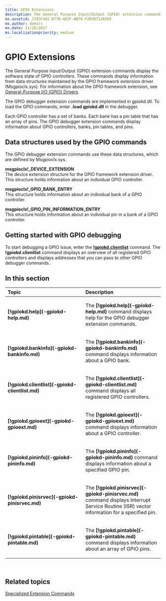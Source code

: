 ```yaml
---
title: GPIO Extensions
description: The General Purpose Input/Output (GPIO) extension commands display the software state of GPIO controllers.
ms.assetid: 1703C402-D770-4D3F-AB70-F2D30712A5D9
ms.author: domars
ms.date: 11/28/2017
ms.localizationpriority: medium
---
```


# GPIO Extensions


The General Purpose Input/Output (GPIO) extension commands display the software state of GPIO controllers. These commands display information from data structures maintained by the GPIO framework extension driver (Msgpioclx.sys). For information about the GPIO framework extension, see [General-Purpose I/O (GPIO) Drivers](https://go.microsoft.com/fwlink/p?LinkID=299823).

The GPIO debugger extension commands are implemented in gpiokd.dll. To load the GPIO commands, enter **.load gpiokd.dll** in the debugger.

Each GPIO controller has a set of banks. Each bank has a pin table that has an array of pins. The GPIO debugger extension commands display information about GPIO controllers, banks, pin tables, and pins.

## <span id="data-structures-used-by-the-gpio-commands"></span><span id="DATA_STRUCTURES_USED_BY_THE_GPIO_COMMANDS"></span>Data structures used by the GPIO commands


The GPIO debugger extension commands use these data structures, which are defined by Msgpioclx.sys.

<span id="msgpioclx__DEVICE_EXTENSION"></span><span id="msgpioclx__device_extension"></span><span id="MSGPIOCLX__DEVICE_EXTENSION"></span>**msgpioclx!\_DEVICE\_EXTENSION**  
The device extension structure for the GPIO framework extension driver. This structure holds information about an individual GPIO controller.

<span id="msgpioclx__GPIO_BANK_ENTRY"></span><span id="msgpioclx__gpio_bank_entry"></span><span id="MSGPIOCLX__GPIO_BANK_ENTRY"></span>**msgpioclx!\_GPIO\_BANK\_ENTRY**  
This structure holds information about an individual bank of a GPIO controller.

<span id="msgpioclx__GPIO_PIN_INFORMATION_ENTRY"></span><span id="msgpioclx__gpio_pin_information_entry"></span><span id="MSGPIOCLX__GPIO_PIN_INFORMATION_ENTRY"></span>**msgpioclx!\_GPIO\_PIN\_INFORMATION\_ENTRY**  
This structure holds information about an individual pin in a bank of a GPIO controller.

## <span id="Getting_started_with_GPIO_debugging"></span><span id="getting_started_with_gpio_debugging"></span><span id="GETTING_STARTED_WITH_GPIO_DEBUGGING"></span>Getting started with GPIO debugging


To start debugging a GPIO issue, enter the [**!gpiokd.clientlist**](-gpiokd-clientlist.md) command. The **!gpiokd.clientlist** command displays an overview of all registered GPIO controllers and displays addresses that you can pass to other GPIO debugger commands.

## <span id="in_this_section"></span>In this section


<table>
<colgroup>
<col width="50%" />
<col width="50%" />
</colgroup>
<thead>
<tr class="header">
<th align="left">Topic</th>
<th align="left">Description</th>
</tr>
</thead>
<tbody>
<tr class="odd">
<td align="left"><p><strong>[!gpiokd.help](-gpiokd-help.md)</strong></p></td>
<td align="left"><p>The <strong>[!gpiokd.help](-gpiokd-help.md)</strong> command displays help for the GPIO debugger extension commands.</p></td>
</tr>
<tr class="even">
<td align="left"><p><strong>[!gpiokd.bankinfo](-gpiokd-bankinfo.md)</strong></p></td>
<td align="left"><p>The <strong>[!gpiokd.bankinfo](-gpiokd-bankinfo.md)</strong> command displays information about a GPIO bank.</p></td>
</tr>
<tr class="odd">
<td align="left"><p><strong>[!gpiokd.clientlist](-gpiokd-clientlist.md)</strong></p></td>
<td align="left"><p>The <strong>[!gpiokd.clientlist](-gpiokd-clientlist.md)</strong> command displays all registered GPIO controllers.</p></td>
</tr>
<tr class="even">
<td align="left"><p><strong>[!gpiokd.gpioext](-gpiokd-gpioext.md)</strong></p></td>
<td align="left"><p>The <strong>[!gpiokd.gpioext](-gpiokd-gpioext.md)</strong> command displays information about a GPIO controller.</p></td>
</tr>
<tr class="odd">
<td align="left"><p><strong>[!gpiokd.pininfo](-gpiokd-pininfo.md)</strong></p></td>
<td align="left"><p>The <strong>[!gpiokd.pininfo](-gpiokd-pininfo.md)</strong> command displays information about a specified GPIO pin.</p></td>
</tr>
<tr class="even">
<td align="left"><p><strong>[!gpiokd.pinisrvec](-gpiokd-pinisrvec.md)</strong></p></td>
<td align="left"><p>The <strong>[!gpiokd.pinisrvec](-gpiokd-pinisrvec.md)</strong> command displays Interrupt Service Routine (ISR) vector information for a specified pin.</p></td>
</tr>
<tr class="odd">
<td align="left"><p><strong>[!gpiokd.pintable](-gpiokd-pintable.md)</strong></p></td>
<td align="left"><p>The <strong>[!gpiokd.pintable](-gpiokd-pintable.md)</strong> command displays information about an array of GPIO pins.</p></td>
</tr>
</tbody>
</table>

 

## <span id="related_topics"></span>Related topics


[Specialized Extension Commands](specialized-extensions.md)

 

 






